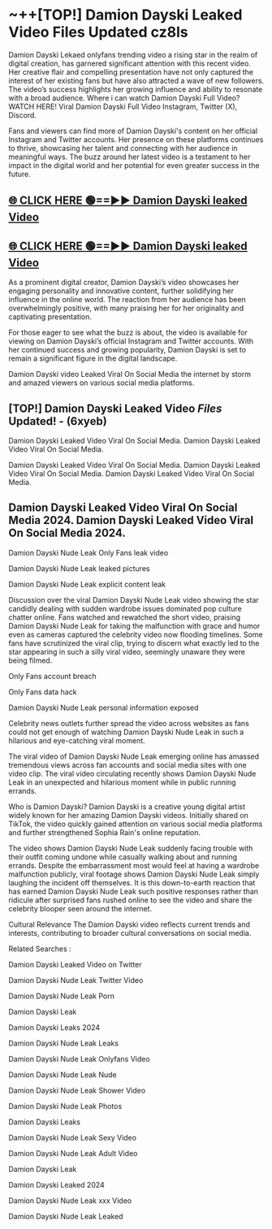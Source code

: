 # ~++[TOP!] Damion Dayski Leaked Video Files Updated cz8ls

 Damion Dayski Lekaed onlyfans trending video a rising star in the realm of digital creation, has garnered significant attention with this recent video. Her creative flair and compelling presentation have not only captured the interest of her existing fans but have also attracted a wave of new followers. The video’s success highlights her growing influence and ability to resonate with a broad audience.
Where i can watch  Damion Dayski Full Video? WATCH HERE! Viral  Damion Dayski Full Video Instagram, Twitter (X), Discord.


Fans and viewers can find more of  Damion Dayski's content on her official Instagram and Twitter accounts. Her presence on these platforms continues to thrive, showcasing her talent and connecting with her audience in meaningful ways. The buzz around her latest video is a testament to her impact in the digital world and her potential for even greater success in the future.


## [🌐 CLICK HERE 🟢==►►  Damion Dayski leaked Video ](https://onlyclips.site?title=Damion_Dayski&ref=git)

## [🌐 CLICK HERE 🟢==►►  Damion Dayski leaked Video ](https://onlyclips.site?title=Damion_Dayski&ref=git)


As a prominent digital creator,  Damion Dayski’s video showcases her engaging personality and innovative content, further solidifying her influence in the online world. The reaction from her audience has been overwhelmingly positive, with many praising her for her originality and captivating presentation.

For those eager to see what the buzz is about, the video is available for viewing on  Damion Dayski’s official Instagram and Twitter accounts. With her continued success and growing popularity,  Damion Dayski is set to remain a significant figure in the digital landscape.


  Damion Dayski video Leaked Viral On Social Media the internet by storm and amazed viewers on various social media platforms.


## [TOP!]  Damion Dayski Leaked Video *Files* Updated! - (6xyeb) 

 Damion Dayski Leaked Video Viral On Social Media. Damion Dayski Leaked Video Viral On Social Media.

 Damion Dayski Leaked Video Viral On Social Media. Damion Dayski Leaked Video Viral On Social Media. Damion Dayski Leaked Video Viral On Social Media.


##  Damion Dayski Leaked Video Viral On Social Media 2024. Damion Dayski Leaked Video Viral On Social Media 2024.
 Damion Dayski Nude Leak Only Fans leak video

 Damion Dayski Nude Leak leaked pictures

 Damion Dayski Nude Leak explicit content leak

Discussion over the viral  Damion Dayski Nude Leak video showing the star candidly dealing with sudden wardrobe issues dominated pop culture chatter online. Fans watched and rewatched the short video, praising  Damion Dayski Nude Leak for taking the malfunction with grace and humor even as cameras captured the celebrity video now flooding timelines. Some fans have scrutinized the viral clip, trying to discern what exactly led to the star appearing in such a silly viral video, seemingly unaware they were being filmed.


Only Fans account breach

Only Fans data hack

 Damion Dayski Nude Leak personal information exposed

Celebrity news outlets further spread the video across websites as fans could not get enough of watching  Damion Dayski Nude Leak in such a hilarious and eye-catching viral moment.


The viral video of  Damion Dayski Nude Leak emerging online has amassed tremendous views across fan accounts and social media sites with one video clip. The viral video circulating recently shows  Damion Dayski Nude Leak in an unexpected and hilarious moment while in public running errands.


Who is  Damion Dayski?  Damion Dayski is a creative young digital artist widely known for her amazing  Damion Dayski videos. Initially shared on TikTok, the video quickly gained attention on various social media platforms and further strengthened Sophia Rain's online reputation.

The video shows  Damion Dayski Nude Leak suddenly facing trouble with their outfit coming undone while casually walking about and running errands. Despite the embarrassment most would feel at having a wardrobe malfunction publicly, viral footage shows  Damion Dayski Nude Leak simply laughing the incident off themselves. It is this down-to-earth reaction that has earned  Damion Dayski Nude Leak such positive responses rather than ridicule after surprised fans rushed online to see the video and share the celebrity blooper seen around the internet.

Cultural Relevance The  Damion Dayski video reflects current trends and interests, contributing to broader cultural conversations on social media.

Related Searches :

 Damion Dayski Leaked Video on Twitter

 Damion Dayski Nude Leak Twitter Video

 Damion Dayski Nude Leak Porn

 Damion Dayski Leak 

 Damion Dayski Leaks 2024

 Damion Dayski Nude Leak Leaks

 Damion Dayski Nude Leak Onlyfans Video

 Damion Dayski Nude Leak Nude

 Damion Dayski Nude Leak Shower Video

 Damion Dayski Nude Leak Photos

 Damion Dayski Leaks

 Damion Dayski Nude Leak Sexy Video

 Damion Dayski Nude Leak Adult Video

 Damion Dayski Leak

 Damion Dayski Leaked 2024

 Damion Dayski Nude Leak xxx Video

 Damion Dayski Nude Leak Leaked